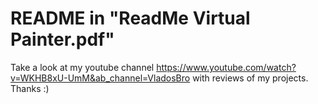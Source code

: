 # README in "ReadMe Virtual Painter.pdf"
Take a look at my youtube channel https://www.youtube.com/watch?v=WKHB8xU-UmM&ab_channel=VladosBro with reviews of my projects.
Thanks :)

